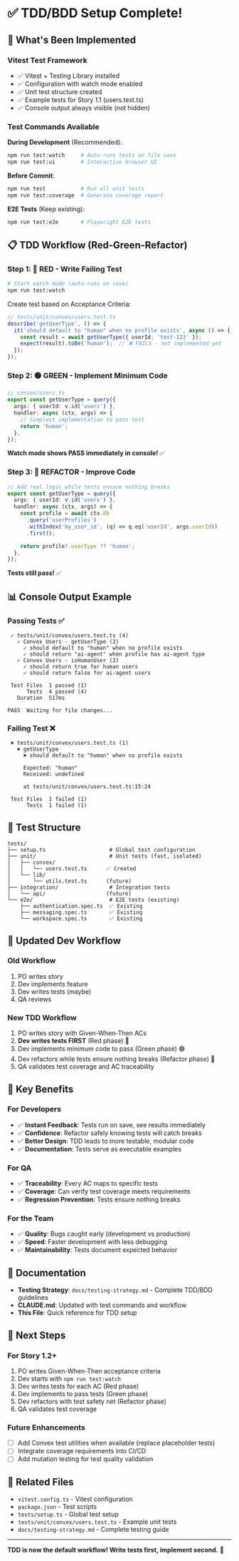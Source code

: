 # ✅ TDD/BDD Setup Complete!

## 🎉 What's Been Implemented

### Vitest Test Framework
- ✅ Vitest + Testing Library installed
- ✅ Configuration with watch mode enabled
- ✅ Unit test structure created
- ✅ Example tests for Story 1.1 (users.test.ts)
- ✅ Console output always visible (not hidden)

### Test Commands Available

**During Development** (Recommended):
```bash
npm run test:watch     # Auto-runs tests on file save
npm run test:ui        # Interactive browser UI
```

**Before Commit**:
```bash
npm run test           # Run all unit tests
npm run test:coverage  # Generate coverage report
```

**E2E Tests** (Keep existing):
```bash
npm run test:e2e       # Playwright E2E tests
```

## 📋 TDD Workflow (Red-Green-Refactor)

### Step 1: 🔴 RED - Write Failing Test

```bash
# Start watch mode (auto-runs on save)
npm run test:watch
```

Create test based on Acceptance Criteria:
```typescript
// tests/unit/convex/users.test.ts
describe('getUserType', () => {
  it('should default to "human" when no profile exists', async () => {
    const result = await getUserType({ userId: 'test-123' });
    expect(result).toBe('human');  // ❌ FAILS - not implemented yet
  });
});
```

### Step 2: 🟢 GREEN - Implement Minimum Code

```typescript
// convex/users.ts
export const getUserType = query({
  args: { userId: v.id('users') },
  handler: async (ctx, args) => {
    // Simplest implementation to pass test
    return 'human';
  },
});
```

**Watch mode shows PASS immediately in console!** ✅

### Step 3: 🔵 REFACTOR - Improve Code

```typescript
// Add real logic while tests ensure nothing breaks
export const getUserType = query({
  args: { userId: v.id('users') },
  handler: async (ctx, args) => {
    const profile = await ctx.db
      .query('userProfiles')
      .withIndex('by_user_id', (q) => q.eq('userId', args.userId))
      .first();

    return profile?.userType ?? 'human';
  },
});
```

**Tests still pass!** ✅

## 📊 Console Output Example

### Passing Tests ✅
```
 ✓ tests/unit/convex/users.test.ts (4)
   ✓ Convex Users - getUserType (2)
     ✓ should default to "human" when no profile exists
     ✓ should return "ai-agent" when profile has ai-agent type
   ✓ Convex Users - isHumanUser (2)
     ✓ should return true for human users
     ✓ should return false for ai-agent users

 Test Files  1 passed (1)
      Tests  4 passed (4)
   Duration  517ms

PASS  Waiting for file changes...
```

### Failing Test ❌
```
 ✖ tests/unit/convex/users.test.ts (1)
   ✖ getUserType
     ✖ should default to "human" when no profile exists

     Expected: "human"
     Received: undefined

     at tests/unit/convex/users.test.ts:15:24

 Test Files  1 failed (1)
      Tests  1 failed (1)
```

## 📁 Test Structure

```
tests/
├── setup.ts                    # Global test configuration
├── unit/                       # Unit tests (fast, isolated)
│   ├── convex/
│   │   └── users.test.ts      ✅ Created
│   └── lib/
│       └── utils.test.ts      (future)
├── integration/                # Integration tests
│   └── api/                   (future)
└── e2e/                        # E2E tests (existing)
    ├── authentication.spec.ts  ✅ Existing
    ├── messaging.spec.ts       ✅ Existing
    └── workspace.spec.ts       ✅ Existing
```

## 🔄 Updated Dev Workflow

### Old Workflow
1. PO writes story
2. Dev implements feature
3. Dev writes tests (maybe)
4. QA reviews

### New TDD Workflow
1. PO writes story with Given-When-Then ACs
2. **Dev writes tests FIRST** (Red phase) 🔴
3. Dev implements minimum code to pass (Green phase) 🟢
4. Dev refactors while tests ensure nothing breaks (Refactor phase) 🔵
5. QA validates test coverage and AC traceability

## 🎯 Key Benefits

### For Developers
- ✅ **Instant Feedback**: Tests run on save, see results immediately
- ✅ **Confidence**: Refactor safely knowing tests will catch breaks
- ✅ **Better Design**: TDD leads to more testable, modular code
- ✅ **Documentation**: Tests serve as executable examples

### For QA
- ✅ **Traceability**: Every AC maps to specific tests
- ✅ **Coverage**: Can verify test coverage meets requirements
- ✅ **Regression Prevention**: Tests ensure nothing breaks

### For the Team
- ✅ **Quality**: Bugs caught early (development vs production)
- ✅ **Speed**: Faster development with less debugging
- ✅ **Maintainability**: Tests document expected behavior

## 📝 Documentation

- **Testing Strategy**: `docs/testing-strategy.md` - Complete TDD/BDD guidelines
- **CLAUDE.md**: Updated with test commands and workflow
- **This File**: Quick reference for TDD setup

## 🚀 Next Steps

### For Story 1.2+
1. PO writes Given-When-Then acceptance criteria
2. Dev starts with `npm run test:watch`
3. Dev writes tests for each AC (Red phase)
4. Dev implements to pass tests (Green phase)
5. Dev refactors with test safety net (Refactor phase)
6. QA validates test coverage

### Future Enhancements
- [ ] Add Convex test utilities when available (replace placeholder tests)
- [ ] Integrate coverage requirements into CI/CD
- [ ] Add mutation testing for test quality validation

## 🔗 Related Files

- `vitest.config.ts` - Vitest configuration
- `package.json` - Test scripts
- `tests/setup.ts` - Global test setup
- `tests/unit/convex/users.test.ts` - Example unit tests
- `docs/testing-strategy.md` - Complete testing guide

---

**TDD is now the default workflow! Write tests first, implement second.** 🎉
